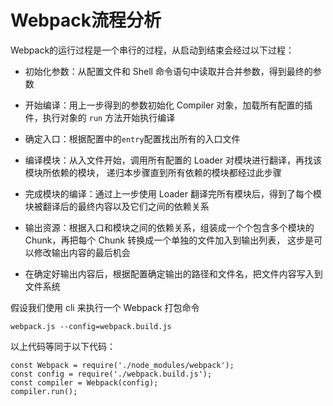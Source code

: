 # Webpack流程分析

Webpack的运行过程是一个串行的过程，从启动到结束会经过以下过程：

- 初始化参数：从配置文件和 Shell 命令语句中读取并合并参数，得到最终的参数

- 开始编译：用上一步得到的参数初始化 Compiler 对象，加载所有配置的插件，执行对象的 `run`
方法开始执行编译

- 确定入口：根据配置中的`entry`配置找出所有的入口文件

- 编译模块：从入文件开始，调用所有配置的 Loader 对模块进行翻译，再找该模块所依赖的模块，
递归本步骤直到所有依赖的模块都经过此步骤

- 完成模块的编译：通过上一步使用 Loader 翻译完所有模块后，得到了每个模块被翻译后的最终内容以及它们之间的依赖关系

- 输出资源：根据入口和模块之间的依赖关系，组装成一个个包含多个模块的 Chunk，再把每个 Chunk 转换成一个单独的文件加入到输出列表，
这步是可以修改输出内容的最后机会

- 在确定好输出内容后，根据配置确定输出的路径和文件名，把文件内容写入到文件系统

假设我们使用 cli 来执行一个 Webpack 打包命令

```
webpack.js --config=webpack.build.js
```

以上代码等同于以下代码：

```
const Webpack = require('./node_modules/webpack');
const config = require('./webpack.build.js');
const compiler = Webpack(config);
compiler.run();

```





